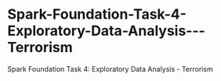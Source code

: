 # Spark-Foundation-Task-4-Exploratory-Data-Analysis---Terrorism
Spark Foundation Task 4: Exploratory Data Analysis - Terrorism
